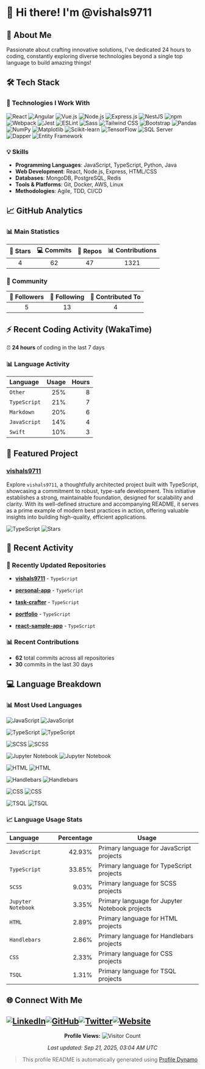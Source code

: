 # 👋 Hi there! I'm @vishals9711

## 🚀 About Me

Passionate about crafting innovative solutions, I&#39;ve dedicated 24 hours to coding, constantly exploring diverse technologies beyond a single top language to build amazing things!


## 🛠️ Tech Stack

### 🚀 Technologies I Work With

![React](https://img.shields.io/badge/React-20232a?style=flat&amp;logo=react)
![Angular](https://img.shields.io/badge/Angular-c3002b?style=flat&amp;logo=angular)
![Vue.js](https://img.shields.io/badge/Vue.js-007acc?style=flat)
![Node.js](https://img.shields.io/badge/Node.js-2d6a2b?style=flat&amp;logo=nodedotjs)
![Express.js](https://img.shields.io/badge/Express.js-000000?style=flat&amp;logo=express)
![NestJS](https://img.shields.io/badge/NestJS-007acc?style=flat)
![npm](https://img.shields.io/badge/npm-007acc?style=flat)
![Webpack](https://img.shields.io/badge/Webpack-1563a0?style=flat&amp;logo=webpack)
![Jest](https://img.shields.io/badge/Jest-c21325?style=flat&amp;logo=jest)
![ESLint](https://img.shields.io/badge/ESLint-4b32c3?style=flat&amp;logo=eslint)
![Sass](https://img.shields.io/badge/Sass-a53d6d?style=flat&amp;logo=sass)
![Tailwind CSS](https://img.shields.io/badge/Tailwind%20CSS-03697c?style=flat&amp;logo=tailwindcss)
![Bootstrap](https://img.shields.io/badge/Bootstrap-007acc?style=flat)
![Pandas](https://img.shields.io/badge/Pandas-007acc?style=flat)
![NumPy](https://img.shields.io/badge/NumPy-007acc?style=flat)
![Matplotlib](https://img.shields.io/badge/Matplotlib-007acc?style=flat)
![Scikit-learn](https://img.shields.io/badge/Scikit-learn-007acc?style=flat)
![TensorFlow](https://img.shields.io/badge/TensorFlow-007acc?style=flat)
![SQL Server](https://img.shields.io/badge/SQL%20Server-007acc?style=flat)
![Dapper](https://img.shields.io/badge/Dapper-007acc?style=flat)
![Entity Framework](https://img.shields.io/badge/Entity%20Framework-007acc?style=flat)

### 💡 Skills
- **Programming Languages**: JavaScript, TypeScript, Python, Java
- **Web Development**: React, Node.js, Express, HTML/CSS
- **Databases**: MongoDB, PostgreSQL, Redis
- **Tools & Platforms**: Git, Docker, AWS, Linux
- **Methodologies**: Agile, TDD, CI/CD

## 📈 GitHub Analytics

### 📊 Main Statistics

| 🌟 Stars | 💻 Commits | 📁 Repos | 📊 Contributions |
|:--------:|:----------:|:--------:|:----------------:|
| 4 | 62 | 47 | 1321 |

### 👥 Community

| 👥 Followers | 🎯 Following | 🤝 Contributed To |
|:------------:|:------------:|:-----------------:|
| 5 | 13 | 4 |


## ⚡ Recent Coding Activity (WakaTime)

⏰ **24 hours** of coding in the last 7 days

### 📊 Language Activity
| Language | Usage | Hours |
|:---------|-------:|------:|
| `Other` | 25% | 8 |
| `TypeScript` | 21% | 7 |
| `Markdown` | 20% | 6 |
| `JavaScript` | 14% | 4 |
| `Swift` | 10% | 3 |



## 🚀 Featured Project
### **[vishals9711](https://github.com/vishals9711/vishals9711)**
Explore `vishals9711`, a thoughtfully architected project built with TypeScript, showcasing a commitment to robust, type-safe development. This initiative establishes a strong, maintainable foundation, designed for scalability and clarity. With its well-defined structure and accompanying README, it serves as a prime example of modern best practices in action, offering valuable insights into building high-quality, efficient applications.

![TypeScript](https://img.shields.io/badge/TypeScript-informational?style=flat&logo=typescript)
![Stars](https://img.shields.io/badge/Stars-0-yellow?style=flat)

## 📝 Recent Activity


### 🔄 Recently Updated Repositories


- **[vishals9711](https://github.com/vishals9711/vishals9711)** - `TypeScript`

- **[personal-app](https://github.com/vishals9711/personal-app)** - `TypeScript`

- **[task-crafter](https://github.com/vishals9711/task-crafter)** - `TypeScript`

- **[portfolio](https://github.com/vishals9711/portfolio)** - `TypeScript`

- **[react-sample-app](https://github.com/vishals9711/react-sample-app)** - `TypeScript`


### 📊 Recent Contributions
- **62** total commits across all repositories
- **30** commits in the last 30 days


## 💻 Language Breakdown

### 📊 Most Used Languages



![JavaScript](https://img.shields.io/badge/JavaScript-000000?style=flat&amp;logo=javascript) ![JavaScript](https://img.shields.io/badge/JavaScript-42.93%25-007acc?style=flat-square)

![TypeScript](https://img.shields.io/badge/TypeScript-005a9c?style=flat&amp;logo=typescript) ![TypeScript](https://img.shields.io/badge/TypeScript-33.85%25-007acc?style=flat-square)

![SCSS](https://img.shields.io/badge/SCSS-a53d6d?style=flat&amp;logo=sass) ![SCSS](https://img.shields.io/badge/SCSS-9.03%25-007acc?style=flat-square)

![Jupyter Notebook](https://img.shields.io/badge/Jupyter%20Notebook-007acc?style=flat) ![Jupyter Notebook](https://img.shields.io/badge/Jupyter%20Notebook-3.35%25-007acc?style=flat-square)

![HTML](https://img.shields.io/badge/HTML-ca421c?style=flat&amp;logo=html5) ![HTML](https://img.shields.io/badge/HTML-2.89%25-007acc?style=flat-square)

![Handlebars](https://img.shields.io/badge/Handlebars-007acc?style=flat) ![Handlebars](https://img.shields.io/badge/Handlebars-2.86%25-007acc?style=flat-square)

![CSS](https://img.shields.io/badge/CSS-105a96?style=flat&amp;logo=css3) ![CSS](https://img.shields.io/badge/CSS-2.33%25-007acc?style=flat-square)

![TSQL](https://img.shields.io/badge/TSQL-007acc?style=flat) ![TSQL](https://img.shields.io/badge/TSQL-1.31%25-007acc?style=flat-square)


### 📈 Language Usage Stats

| Language | Percentage | Usage |
|:---------|-----------:|-------|
| `JavaScript` | 42.93% | Primary language for JavaScript projects |
| `TypeScript` | 33.85% | Primary language for TypeScript projects |
| `SCSS` | 9.03% | Primary language for SCSS projects |
| `Jupyter Notebook` | 3.35% | Primary language for Jupyter Notebook projects |
| `HTML` | 2.89% | Primary language for HTML projects |
| `Handlebars` | 2.86% | Primary language for Handlebars projects |
| `CSS` | 2.33% | Primary language for CSS projects |
| `TSQL` | 1.31% | Primary language for TSQL projects |


## 🌐 Connect With Me

<a href="https://linkedin.com/in/vishals9711"><img src="https://img.shields.io/badge/LinkedIn-0077B5?style=flat&logo=linkedin&logoColor=white" alt="LinkedIn"></a><a href="https://github.com/vishals9711"><img src="https://img.shields.io/badge/GitHub-100000?style=flat&logo=github&logoColor=white" alt="GitHub"></a><a href="https://x.com/vishals1197"><img src="https://img.shields.io/badge/Twitter-1DA1F2?style=flat&logo=twitter&logoColor=white" alt="Twitter"></a><a href="https://www.vishalrsharma.dev/"><img src="https://img.shields.io/badge/Website-000000?style=flat&logo=globe&logoColor=white" alt="Website"></a>
---

<div align="center">

**Profile Views:** ![Visitor Count](https://komarev.com/ghpvc/?username=vishals9711&color=blue)

*Last updated: Sep 21, 2025, 03:04 AM UTC*

> This profile README is automatically generated using [Profile Dynamo](https://github.com/vishals9711/profile-dynamo)

</div>

<!-- Proudly created with Profile Dynamo -->
